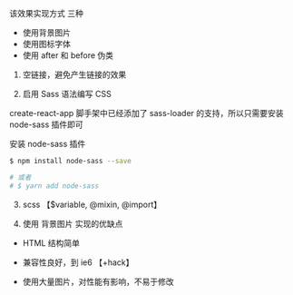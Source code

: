 该效果实现方式 三种

- 使用背景图片
- 使用图标字体
- 使用 after 和 before 伪类

1. 空链接，避免产生链接的效果 <a href='javascript:;' ></a>

2. 启用 Sass 语法编写 CSS

create-react-app 脚手架中已经添加了 sass-loader 的支持，所以只需要安装 node-sass 插件即可

安装 node-sass 插件

```bash
$ npm install node-sass --save

# 或者
# $ yarn add node-sass
```

3. scss 【\$variable, @mixin, @import】

4. 使用 背景图片 实现的优缺点

- HTML 结构简单
- 兼容性良好，到 ie6 【+hack】

- 使用大量图片，对性能有影响，不易于修改
